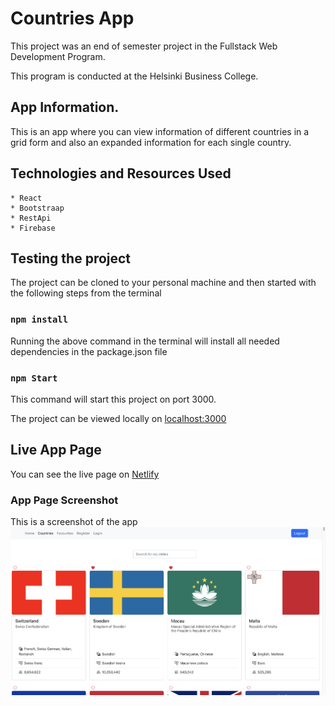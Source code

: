 # Countries App

This project was an end of semester project in the Fullstack Web Development Program.

This program is conducted at the Helsinki Business College. 

## App Information.

This is an app where you can view information of different countries in a grid form and also an expanded information for each single country.

## Technologies and Resources Used
    * React
    * Bootstraap
    * RestApi
    * Firebase

## Testing the project

The project can be cloned to your personal machine and then started with the following steps from the terminal 

### `npm install`

Running the above command in the terminal will install all needed dependencies in the package.json file

### `npm Start`

This command will start  this project on port 3000. 

The project can be viewed locally on [localhost:3000](http://localhost:3000/)

## Live App Page

You can see the live page on [Netlify](https://countriesapplist.netlify.app/)


### App Page Screenshot

This is a screenshot of the app ![homepage:](/src/assets/homepage.png)